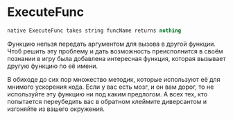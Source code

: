 # ExecuteFunc

```SQL
native ExecuteFunc takes string funcName returns nothing
```

Функцию нельзя передать аргументом для вызова в другой функции. Чтоб решить эту проблему и дать возможность
преисполнится в своём познании в игру была добавлена интересная функция, которая вызывает другую функцию по её имени.

В обиходе до сих пор множество методик, которые используют её для мнимого ускорения кода. Если у вас есть мозг, и он вам
дорог, то не используйте эту функцию ни под каким предлогом. А всех тех, кто попытается переубедить вас в обратном
клеймите диверсантом и изгоняйте из вашего окружения.
